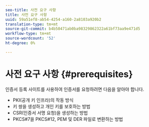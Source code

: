 ```yaml
---
seo-title: 사전 요구 사항
title: 사전 요구 사항
uuid: 59a51ef8-ab54-4254-a160-2a8103a920b2
translation-type: tm+mt
source-git-commit: b4b50471ab0ba98329862322a61bf73aa9e471d5
workflow-type: tm+mt
source-wordcount: '52'
ht-degree: 0%

---
```



# 사전 요구 사항 {#prerequisites}

인증서 등록 사이트를 사용하여 인증서를 요청하려면 다음을 알아야 합니다.

* PKI(공개 키 인프라)의 작동 방식
* 키 쌍을 생성하고 개인 키를 보호하는 방법
* CSR(인증서 서명 요청)을 생성하는 방법
* PKCS#7을 PKCS#12, PEM 및 DER 파일로 변환하는 방법